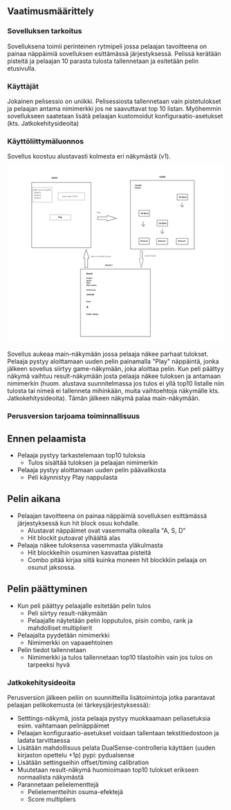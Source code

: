 ## Vaatimusmäärittely

### Sovelluksen tarkoitus

Sovelluksena toimii perinteinen rytmipeli jossa pelaajan tavoitteena on painaa näppäimiä sovelluksen esittämässä järjestyksessä. Pelissä kerätään pisteitä ja pelaajan 10 parasta tulosta tallennetaan
ja esitetään pelin etusivulla.

### Käyttäjät

Jokainen pelisessio on uniikki. Pelisessiosta tallennetaan vain pistetulokset ja pelaajan antama nimimerkki jos ne saavuttavat top 10 listan. Myöhemmin sovellukseen saatetaan lisätä pelaajan kustomoidut
konfiguraatio-asetukset (kts. Jatkokehitysideoita)

### Käyttöliittymäluonnos

Sovellus koostuu alustavasti kolmesta eri näkymästä (v1).

<img src="https://github.com/koenol/ot-harjoitustyo/blob/main/dokumentaatio/kuvat/kayttoliittyma-hahmotelma-v1.png" width="750">

Sovellus aukeaa main-näkymään jossa pelaaja näkee parhaat tulokset. Pelaaja pystyy aloittamaan uuden pelin painamalla "Play" näppäintä, jonka jälkeen sovellus siirtyy game-näkymään, joka aloittaa pelin. Kun peli päättyy
näkymä vaihtuu result-näkymään josta pelaaja näkee tuloksen ja antamaan nimimerkin (huom. alustava suunnitelmassa jos tulos ei yllä top10 listalle niin tulosta tai nimeä ei tallenneta mihinkään, muita vaihtoehtoja näkymälle kts. Jatkokehitysideoita).
Tämän jälkeen näkymä palaa main-näkymään.

### Perusversion tarjoama toiminnallisuus

## Ennen pelaamista

-   Pelaaja pystyy tarkastelemaan top10 tuloksia
    -   Tulos sisältää tuloksen ja pelaajan nimimerkin
-   Pelaaja pystyy aloittamaan uuden pelin päävalikosta
    -   Peli käynnistyy Play nappulasta

## Pelin aikana

-   Pelaajan tavoitteena on painaa näppäimiä sovelluksen esittämässä järjestyksessä kun hit block osuu kohdalle.
    -   Alustavat näppäimet ovat vasemmalta oikealla "A, S, D"
    -   Hit blockit putoavat ylhäältä alas
-   Pelaaja näkee tuloksensa vasemmasta yläkulmasta
    -   Hit blockkeihin osuminen kasvattaa pisteitä
    -   Combo pitää kirjaa siitä kuinka moneen hit blockkiin pelaaja on osunut jaksossa.

## Pelin päättyminen

-   Kun peli päättyy pelaajalle esitetään pelin tulos
    -   Peli siirtyy result-näkymään
    -   Pelaajalle näytetään pelin lopputulos, pisin combo, rank ja mahdolliset multiplierit
-   Pelaajalta pyydetään nimimerkki
    -   Nimimerkki on vapaaehtoinen
-   Pelin tiedot tallennetaan
    -   Nimimerkki ja tulos tallennetaan top10 tilastoihin vain jos tulos on tarpeeksi hyvä

### Jatkokehitysideoita

Perusversion jälkeen peliin on suunnitteilla lisätoimintoja jotka parantavat pelaajan pelikokemusta (ei tärkeysjärjestyksessä):

-   Setttings-näkymä, josta pelaaja pystyy muokkaamaan peliasetuksia esim. vaihtamaan pelinäppäimet
-   Pelaajan konfiguraatio-asetukset voidaan tallentaan tekstitiedostoon ja ladata tarvittaessa
-   Lisätään mahdollisuus pelata DualSense-controlleria käyttäen (uuden kirjaston opettelu +1p) pypi: pydualsense
-   Lisätään settingseihin offset/timing calibration
-   Muutetaan result-näkymä huomioimaan top10 tulokset erikseen normaalista näkymästä
-   Parannetaan pelielementtejä
    -   Pelielementteihin osuma-efektejä
    -   Score multipliers
